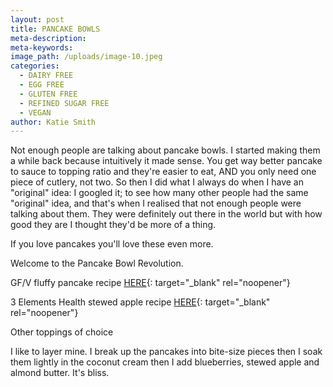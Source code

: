 ```yaml
---
layout: post
title: PANCAKE BOWLS
meta-description:
meta-keywords:
image_path: /uploads/image-10.jpeg
categories:
  - DAIRY FREE
  - EGG FREE
  - GLUTEN FREE
  - REFINED SUGAR FREE
  - VEGAN
author: Katie Smith
---
```

Not enough people are talking about pancake bowls. I started making them a while back because intuitively it made sense. You get way better pancake to sauce to topping ratio and they're easier to eat, AND you only need one piece of cutlery, not two. So then I did what I always do when I have an "original" idea: I googled it; to see how many other people had the same "original" idea, and that's when I realised that not enough people were talking about them. They were definitely out there in the world but with how good they are I thought they'd be more of a thing.

If you love pancakes you'll love these even more.

Welcome to the Pancake Bowl Revolution.

GF/V fluffy pancake recipe [HERE](https://www.thecomfortcupboard.com.au/dairy%20free/refined%20sugar%20free/egg%20free/vegan/gluten%20free/2020/04/18/everyday-pancakes.html){: target="_blank" rel="noopener"}

3 Elements Health stewed apple recipe [HERE](https://www.thecomfortcupboard.com.au/dairy%20free/egg%20free/gluten%20free/refined%20sugar%20free/vegan/2021/02/09/breakfast-tacos.html){: target="_blank" rel="noopener"}

Other toppings of choice

I like to layer mine. I break up the pancakes into bite-size pieces then I soak them lightly in the coconut cream then I add blueberries, stewed apple and almond butter. It's bliss.

